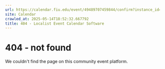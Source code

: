 ```yaml
---
url: https://calendar.fiu.edu/event/49489707459844/confirm?instance_id=49489707475213&return=https%3A%2F%2Fcalendar.fiu.edu%2Fcalendar%3Fevent_types%255B%255D%3D121721
site: Calendar
crawled_at: 2025-05-14T18:52:32.667792
title: 404 - Localist Event Calendar Software
---
```


# 404 - not found
We couldn't find the page on this community event platform.
